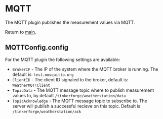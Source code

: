 # MQTT

The MQTT plugin publishes the measurement values via MQTT.

Return to [main](./../Readme.md).

## MQTTConfig.config

For the MQTT plugin the following settings are available:

* `BrokerIP` - The IP of the system where the MQTT broker is running. The default is: `test.mosquitto.org`
* `ClientID` - The client ID signaled to the broker, default is: `WeatherMQTTClient`
* `TopicData` - The MQTT message topic where to publish measurement values to, by default `/tinkerforge/weatherstation/data`
* `TopicAcknowledge` - The MQTT message topic to subscribe to. The server will publish a successful recieve on this topic. Default is `/tinkerforge/weatherstation/ack`